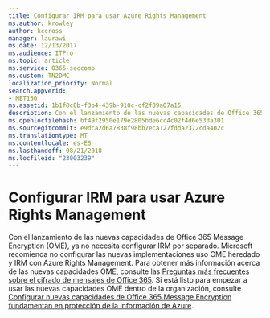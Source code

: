 ```yaml
---
title: Configurar IRM para usar Azure Rights Management
ms.author: krowley
author: kccross
manager: laurawi
ms.date: 12/13/2017
ms.audience: ITPro
ms.topic: article
ms.service: O365-seccomp
ms.custom: TN2DMC
localization_priority: Normal
search.appverid:
- MET150
ms.assetid: 1b1f8c8b-f3b4-439b-910c-cf2f89a07a15
description: Con el lanzamiento de las nuevas capacidades de Office 365 Message Encryption (OME), ya no necesita configurar IRM por separado. Microsoft recomienda no configurar las nuevas implementaciones uso OME heredado y IRM con Azure Rights Management. Para obtener más información acerca de las nuevas capacidades OME, consulte las preguntas más frecuentes de Office 365 mensaje cifrado. Si está listo para empezar a usar las nuevas capacidades OME dentro de la organización, consulte Set up new las capacidades de cifrado de mensajes de Office 365 se basan en la parte superior de la protección de la información de Azure.
ms.openlocfilehash: bf49f2950e179e2805bde6cc4c02f4d6e533a301
ms.sourcegitcommit: e9dca2d6a7838f98bb7eca127fdda2372cda402c
ms.translationtype: MT
ms.contentlocale: es-ES
ms.lasthandoff: 08/21/2018
ms.locfileid: "23003239"
---
```

# <a name="configure-irm-to-use-azure-rights-management"></a>Configurar IRM para usar Azure Rights Management

Con el lanzamiento de las nuevas capacidades de Office 365 Message Encryption (OME), ya no necesita configurar IRM por separado. Microsoft recomienda no configurar las nuevas implementaciones uso OME heredado y IRM con Azure Rights Management. Para obtener más información acerca de las nuevas capacidades OME, consulte las [Preguntas más frecuentes sobre el cifrado de mensajes de Office 365](https://support.office.com/article/0432dce9-d9b6-4e73-8a13-4a932eb0081e). Si está listo para empezar a usar las nuevas capacidades OME dentro de la organización, consulte [Configurar nuevas capacidades de Office 365 Message Encryption fundamentan en protección de la información de Azure](https://support.office.com/article/7ff0c040-b25c-4378-9904-b1b50210d00e).
  


